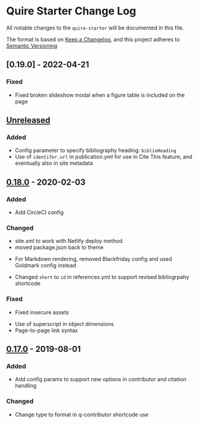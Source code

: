 # Quire Starter Change Log

All notable changes to the `quire-starter` will be documented in this file.

The format is based on [Keep a Changelog](https://keepachangelog.com/en/1.0.0/),
and this project adheres to [Semantic Versioning](https://semver.org/spec/v2.0.0.html)

## [0.19.0] - 2022-04-21
### Fixed
* Fixed broken slideshow modal when a figure table is included on the page

## [Unreleased]

### Added
- Config parameter to specify bibliography heading: `biblioHeading`
- Use of `identifer.url` in publication.yml for use in Cite This feature, and eventually also in site metadata

## [0.18.0] - 2020-02-03 
### Added
+ Add CircleCI config

### Changed
+ site.xml to work with Netlify deploy method
+ moved package.json back to theme
- For Markdown rendering, removed Blackfriday config and used Goldmark config instead
* Changed `short` to `id` in references.yml to support revised bibliogrpahy shortcode

### Fixed
+ Fixed insecure assets
* Use of superscript in object dimensions
* Page-to-page link syntax

## [0.17.0] - 2019-08-01
### Added
+ Add config params to support new options in contributor and citation handling

### Changed
+ Change type to format in q-contributor shortcode use

[Unreleased]: https://github.com/gettypubs/quire-starter/compare/v0.18.0...HEAD
[0.18.0]: https://github.com/gettypubs/quire-starter/compare/v0.17.0...v0.18.0
[0.17.0]: https://github.com/gettypubs/quire-starter/releases/tag/v0.17.0
